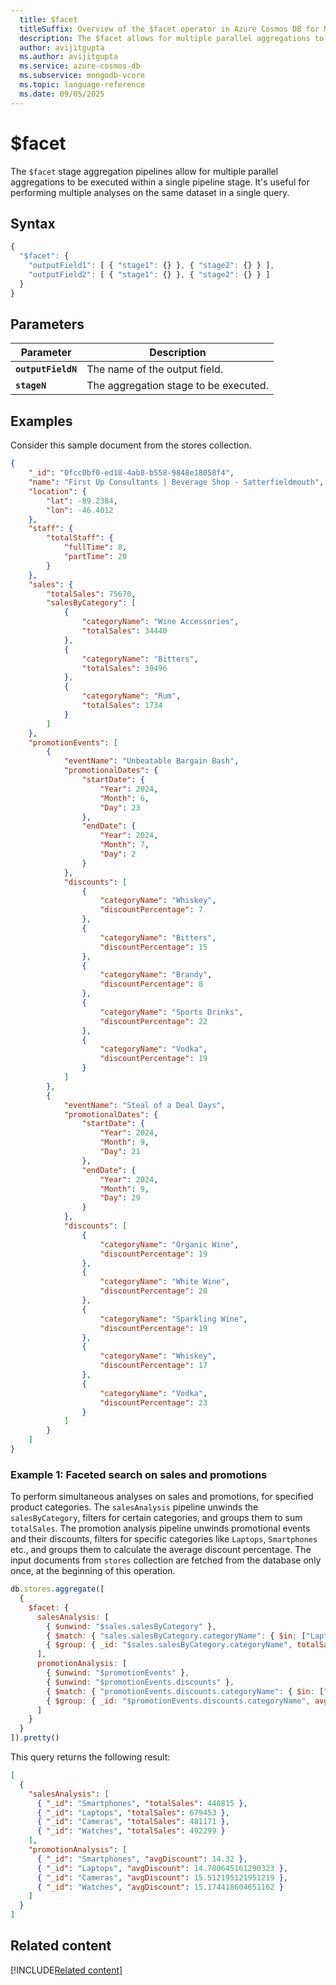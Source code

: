 ```yaml
---
  title: $facet
  titleSuffix: Overview of the $facet operator in Azure Cosmos DB for MongoDB (vCore)
  description: The $facet allows for multiple parallel aggregations to be executed within a single pipeline stage.
  author: avijitgupta
  ms.author: avijitgupta
  ms.service: azure-cosmos-db
  ms.subservice: mongodb-vcore
  ms.topic: language-reference
  ms.date: 09/05/2025
---
```


# $facet

The `$facet` stage aggregation pipelines allow for multiple parallel aggregations to be executed within a single pipeline stage. It's useful for performing multiple analyses on the same dataset in a single query.

## Syntax

```javascript
{
  "$facet": {
    "outputField1": [ { "stage1": {} }, { "stage2": {} } ],
    "outputField2": [ { "stage1": {} }, { "stage2": {} } ]
  }
}
```

## Parameters

| Parameter | Description |
| --- | --- |
| **`outputFieldN`**| The name of the output field.|
| **`stageN`**| The aggregation stage to be executed.|

## Examples

Consider this sample document from the stores collection.

```json
{
    "_id": "0fcc0bf0-ed18-4ab8-b558-9848e18058f4",
    "name": "First Up Consultants | Beverage Shop - Satterfieldmouth",
    "location": {
        "lat": -89.2384,
        "lon": -46.4012
    },
    "staff": {
        "totalStaff": {
            "fullTime": 8,
            "partTime": 20
        }
    },
    "sales": {
        "totalSales": 75670,
        "salesByCategory": [
            {
                "categoryName": "Wine Accessories",
                "totalSales": 34440
            },
            {
                "categoryName": "Bitters",
                "totalSales": 39496
            },
            {
                "categoryName": "Rum",
                "totalSales": 1734
            }
        ]
    },
    "promotionEvents": [
        {
            "eventName": "Unbeatable Bargain Bash",
            "promotionalDates": {
                "startDate": {
                    "Year": 2024,
                    "Month": 6,
                    "Day": 23
                },
                "endDate": {
                    "Year": 2024,
                    "Month": 7,
                    "Day": 2
                }
            },
            "discounts": [
                {
                    "categoryName": "Whiskey",
                    "discountPercentage": 7
                },
                {
                    "categoryName": "Bitters",
                    "discountPercentage": 15
                },
                {
                    "categoryName": "Brandy",
                    "discountPercentage": 8
                },
                {
                    "categoryName": "Sports Drinks",
                    "discountPercentage": 22
                },
                {
                    "categoryName": "Vodka",
                    "discountPercentage": 19
                }
            ]
        },
        {
            "eventName": "Steal of a Deal Days",
            "promotionalDates": {
                "startDate": {
                    "Year": 2024,
                    "Month": 9,
                    "Day": 21
                },
                "endDate": {
                    "Year": 2024,
                    "Month": 9,
                    "Day": 29
                }
            },
            "discounts": [
                {
                    "categoryName": "Organic Wine",
                    "discountPercentage": 19
                },
                {
                    "categoryName": "White Wine",
                    "discountPercentage": 20
                },
                {
                    "categoryName": "Sparkling Wine",
                    "discountPercentage": 19
                },
                {
                    "categoryName": "Whiskey",
                    "discountPercentage": 17
                },
                {
                    "categoryName": "Vodka",
                    "discountPercentage": 23
                }
            ]
        }
    ]
}
```

### Example 1: Faceted search on sales and promotions

To perform simultaneous analyses on sales and promotions, for specified product categories. The `salesAnalysis` pipeline unwinds the `salesByCategory`, filters for certain categories, and groups them to sum `totalSales`. The promotion analysis pipeline unwinds promotional events and their discounts, filters for specific categories like `Laptops`, `Smartphones` etc., and groups them to calculate the average discount percentage. The input documents from `stores` collection are fetched from the database only once, at the beginning of this operation.

```javascript
db.stores.aggregate([
  {
    $facet: {
      salesAnalysis: [
        { $unwind: "$sales.salesByCategory" },
        { $match: { "sales.salesByCategory.categoryName": { $in: ["Laptops", "Smartphones", "Cameras", "Watches"] } } },
        { $group: { _id: "$sales.salesByCategory.categoryName", totalSales: { $sum: "$sales.salesByCategory.totalSales" } } }
      ],
      promotionAnalysis: [
        { $unwind: "$promotionEvents" },
        { $unwind: "$promotionEvents.discounts" },
        { $match: { "promotionEvents.discounts.categoryName": { $in: ["Laptops", "Smartphones", "Cameras", "Watches"] } } },
        { $group: { _id: "$promotionEvents.discounts.categoryName", avgDiscount: { $avg: "$promotionEvents.discounts.discountPercentage" } } }
      ]
    }
  }
]).pretty()
```

This query returns the following result:

```json
[
  {
    "salesAnalysis": [
      { "_id": "Smartphones", "totalSales": 440815 },
      { "_id": "Laptops", "totalSales": 679453 },
      { "_id": "Cameras", "totalSales": 481171 },
      { "_id": "Watches", "totalSales": 492299 }
    ],
    "promotionAnalysis": [
      { "_id": "Smartphones", "avgDiscount": 14.32 },
      { "_id": "Laptops", "avgDiscount": 14.780645161290323 },
      { "_id": "Cameras", "avgDiscount": 15.512195121951219 },
      { "_id": "Watches", "avgDiscount": 15.174418604651162 }
    ]
  }
]
```

## Related content

[!INCLUDE[Related content](../includes/related-content.md)]

